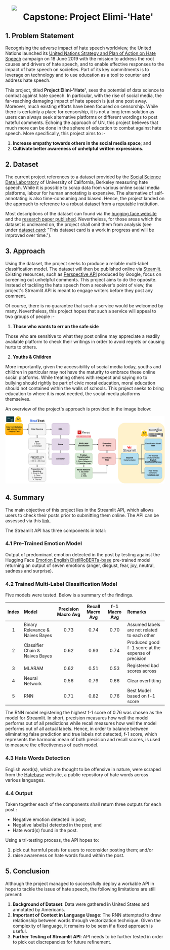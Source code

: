 <img src="http://imgur.com/1ZcRyrc.png" style="float: left; margin: 20px; height: 55px"> 

# Capstone: Project Elimi-'Hate'

## 1. Problem Statement

Recognising the adverse impact of hate speech worldview, the United Nations launched its [United Nations Strategy and Plan of Action on Hate Speech](https://www.un.org/en/genocideprevention/documents/advising-and-mobilizing/Action_plan_on_hate_speech_EN.pdf) campaign on 18 June 2019 with the mission to address the root causes and drivers of hate speech, and to enable effective responses to the impact of hate speech on societies. Part of its key commitments is to leverage on technology and to use education as a tool to counter and address hate speech. 

This project, titled **Project Elimi-'Hate'**, sees the potential of data science to combat against hate speech. In particular, with the rise of social media, the far-reaching damaging impact of hate speech is just one post away. Moreover, much existing efforts have been focused on censorship. While there is certainly a place for censorship, it is not a long term solution as users can always seek alternative platforms or different wordings to post hateful comments. Echoing the approach of UN, this project believes that much more can be done in the sphere of education to combat against hate speech. More specifically, this project aims to :-

1. **Increase empathy towards others in the social media space**; and 
2. **Cultivate better awareness of unhelpful written expressions.**

## 2. Dataset

The current project references to a dataset provided by the [Social Science Data Laboratory](https://matrix.berkeley.edu/research-center/social-science-data-laboratory-d-lab/) of University of California, Berkeley measuring hate speech. While it is possible to scrap data from various online social media platforms, labour for human annotating is expensive. The alternative of self-annotating is also time-consuming and biased. Hence, the project landed on the approach to reference to a robust dataset from a reputable institution.

Most descriptions of the dataset can found via the [hugging face website](https://huggingface.co/datasets/ucberkeley-dlab/measuring-hate-speech) and the [research paper published](https://arxiv.org/abs/2009.10277). Nevertheless, for those areas which the dataset is uncleared on, the project shall omit them from analysis (see under [dataset card](https://huggingface.co/datasets/ucberkeley-dlab/measuring-hate-speech): "This dataset card is a work in progress and will be improved over time.").

## 3. Approach

Using the dataset, the project seeks to produce a reliable multi-label classification model. The dataset will then be published online via [Steamlit](https://streamlit.io/). Existing resources, such as [Perspective API](https://perspectiveapi.com/) produced by Google, focus on screening out unhelpful comments. This project aims to do the opposite. Instead of tackling the hate speech from a receiver's point of view, the project's Streamlit API is meant to engage writers before they post any comment. 

Of course, there is no guarantee that such a service would be welcomed by many. Nevertheless, this project hopes that such a service will appeal to two groups of people :-

1. **Those who wants to err on the safe side**

Those who are sensitive to what they post online may appreciate a readily available platform to check their writings in order to avoid regrets or causing hurts to others. 

2. **Youths & Children**

More importantly, given the accessibility of social media today, youths and children in particular may not have the maturity to embrace these online social platforms. While treating others with respect and saying no to bullying should rightly be part of civic moral education, moral education should not contained within the walls of schools. This project seeks to bring education to where it is most needed, the social media platforms themselves. 

An overview of the project's approach is provided in the image below: 

![image](image.png)

## 4. Summary

The main objective of this project lies in the Streamlit API, which allows users to check their posts prior to submitting them online. The API can be assessed via this [link](https://soonpohchua91-streamlit-test-streamlit-app-j6eb7g.streamlit.app/).

The Streamlit API has three components in total:

### 4.1 Pre-Trained Emotion Model

Output of predominant emotion detected in the post by testing against the Hugging Face [Emotion English DistilRoBERTa-base](https://huggingface.co/j-hartmann/emotion-english-distilroberta-base?text=Oh+Happy+Day) pre-trained model returning an output of seven emotions (anger, disgust, fear, joy, neutral, sadness and surprise).

### 4.2 Trained Multi-Label Classification Model

Five models were tested. Below is a summary of the findings. 

Index | Model | Precision Macro Avg |  Recall Macro Avg | f-1 Macro Avg | Remarks | 
|:----:|:----|:----:|:----:| :----:| :----|
|1| Binary Relevance & Naives Bayes | 0.73 | 0.74 |0.70 | Assumed labels are not related to each other |
|2| Classifier Chain & Naives Bayes | 0.62 | 0.93 |0.74 | Produced good f-1 score at the expense of precision |
|3| MLARAM | 0.62 | 0.51 |0.53 | Registered bad scores across  |
|4| Neural Network | 0.56 | 0.79 |0.66 | Clear overfitting  |
|5| RNN | 0.71 | 0.82 |0.76 | Best Model based on f-1 score |

The RNN model registering the highest f-1 score of 0.76 was chosen as the model for Streamlit. In short, precision measures how well the model performs out of all predictions while recall measures how well the model performs out of all actual labels. Hence, in order to balance between eliminating false prediction and true labels not detected, f-1 score, which represents the harmonic mean of both precision and recall scores, is used to measure the effectiveness of each model.

### 4.3 Hate Words Detection

English word(s), which are thought to be offensive in nature, were scraped from the [Hatebase](https://hatebase.org/) website, a public repository of hate words across various languages.

### 4.4 Output

Taken together each of the components shall return three outputs for each post :
- Negative emotion detected in post;
- Negative label(s) detected in the post; and 
- Hate word(s) found in the post.

Using a tri-testing process, the API hopes to: 
1. pick out harmful posts for users to reconsider posting them; and/or 
2. raise awareness on hate words found within the post.

## 5. Conclusion

Although the project managed to successfully deploy a workable API in hope to tackle the issue of hate speech, the following limitations are still present:
1. **Background of Dataset**: Data were gathered in United States and annotated by Americans.
2. **Important of Context in Language Usage**: The RNN attempted to draw relationship between words through vectorization technique. Given the complexity of language, it remains to be seen if a fixed approach is useful.
3. **Further Testing of Streamlit API**: API needs to be further tested in order to pick out discrepancies for future refinement.
